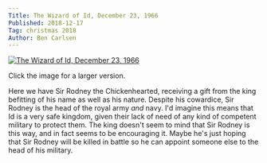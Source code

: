 ```yaml
---
Title: The Wizard of Id, December 23, 1966
Published: 2018-12-17
Tag: christmas 2018
Author: Ben Carlsen
---
```


[![The Wizard of Id, December 23, 1966](http://blog.arkholt.com/media/decstrips2018/17-wiz122366.gif)](http://blog.arkholt.com/media/decstrips2018/17-wiz122366.gif)

Click the image for a larger version.

Here we have Sir Rodney the Chickenhearted, receiving a gift from the king befitting of his name as well as his nature. Despite his cowardice, Sir Rodney is the head of the royal army *and* navy. I'd imagine this means that Id is a very safe kingdom, given their lack of need of any kind of competent military to protect them. The king doesn't seem to mind that Sir Rodney is this way, and in fact seems to be encouraging it. Maybe he's just hoping that Sir Rodney will be killed in battle so he can appoint someone else to the head of his military.
